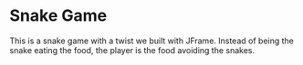 # Snake Game

This is a snake game with a twist we built with JFrame. Instead of being the snake eating the food, the player is the food avoiding the snakes.
